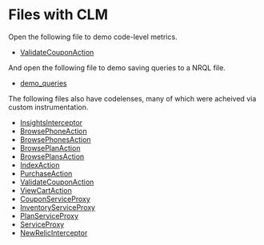 # Files with CLM

Open the following file to demo code-level metrics.

- [ValidateCouponAction](WebPortal/Java/src/main/java/acme/storefront/action/ValidateCouponAction.java)

And open the following file to demo saving queries to a NRQL file.

- [demo_queries](demo_queries.nrql)

The following files also have codelenses, many of which were acheived via custom instrumentation.

- [InsightsInterceptor](WebPortal/Java/src/main/java/acme/storefront/InsightsInterceptor.java)
- [BrowsePhoneAction](WebPortal/Java/src/main/java/acme/storefront/action/BrowsePhoneAction.java)
- [BrowsePhonesAction](WebPortal/Java/src/main/java/acme/storefront/action/BrowsePhonesAction.java)
- [BrowsePlanAction](WebPortal/Java/src/main/java/acme/storefront/action/BrowsePlanAction.java)
- [BrowsePlansAction](WebPortal/Java/src/main/java/acme/storefront/action/BrowsePlansAction.java)
- [IndexAction](WebPortal/Java/src/main/java/acme/storefront/action/IndexAction.java)
- [PurchaseAction](WebPortal/Java/src/main/java/acme/storefront/action/PurchaseAction.java)
- [ValidateCouponAction](WebPortal/Java/src/main/java/acme/storefront/action/ValidateCouponAction.java)
- [ViewCartAction](WebPortal/Java/src/main/java/acme/storefront/action/ViewCartAction.java)
- [CouponServiceProxy](WebPortal/Java/src/main/java/acme/storefront/serviceproxy/CouponServiceProxy.java)
- [InventoryServiceProxy](WebPortal/Java/src/main/java/acme/storefront/serviceproxy/InventoryServiceProxy.java)
- [PlanServiceProxy](WebPortal/Java/src/main/java/acme/storefront/serviceproxy/PlanServiceProxy.java)
- [ServiceProxy](WebPortal/Java/src/main/java/acme/storefront/serviceproxy/ServiceProxy.java)
- [NewRelicInterceptor](WebPortal/Java/src/main/java/acme/storefront/NewRelicInterceptor.java)

